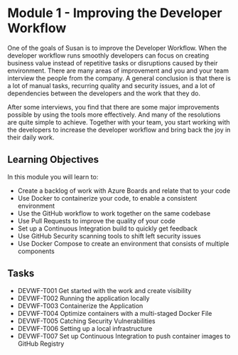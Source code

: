 # Module 1 - Improving the Developer Workflow

One of the goals of Susan is to improve the Developer Workflow. When the developer workflow runs smoothly developers can focus on creating business value instead of repetitive tasks or disruptions caused by their environment. There are many areas of improvement and you and your team interview the people from the company. A general conclusion is that there is a lot of manual tasks, recurring quality and security issues, and a lot of dependencies between the developers and the work that they do.

After some interviews, you find that there are some major improvements possible by using the tools more effectively. And many of the resolutions are quite simple to achieve. Together with your team, you start working with the developers to increase the developer workflow and bring back the joy in their daily work.

## Learning Objectives

In this module you will learn to:

* Create a backlog of work with Azure Boards and relate that to your code
* Use Docker to containerize your code, to enable a consistent environment
* Use the GitHub workflow to work together on the same codebase
* Use Pull Requests to improve the quality of your code
* Set up a Continuous Integration build to quickly get feedback
* Use GitHub Security scanning tools to shift left security issues
* Use Docker Compose to create an environment that consists of multiple components

## Tasks

* DEVWF-T001 Get started with the work and create visibility
* DEVWF-T002 Running the application locally
* DEVWF-T003 Containerize the Application
* DEVWF-T004 Optimize containers with a multi-staged Docker File
* DEVWF-T005 Catching Security Vulnerabilities
* DEVWF-T006 Setting up a local infrastructure
* DEVWF-T007 Set up Continuous Integration to push container images to GitHub Registry
